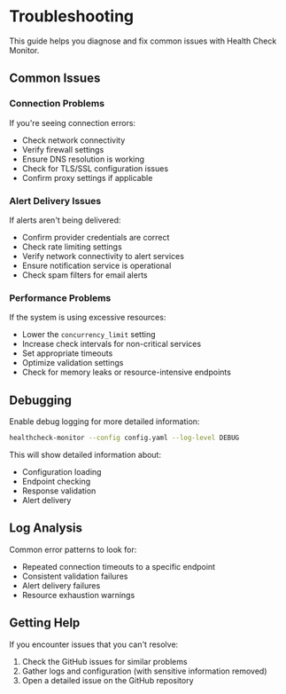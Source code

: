 # Troubleshooting

This guide helps you diagnose and fix common issues with Health Check Monitor.

## Common Issues

### Connection Problems

If you're seeing connection errors:

- Check network connectivity
- Verify firewall settings
- Ensure DNS resolution is working
- Check for TLS/SSL configuration issues
- Confirm proxy settings if applicable

### Alert Delivery Issues

If alerts aren't being delivered:

- Confirm provider credentials are correct
- Check rate limiting settings
- Verify network connectivity to alert services
- Ensure notification service is operational
- Check spam filters for email alerts

### Performance Problems

If the system is using excessive resources:

- Lower the `concurrency_limit` setting
- Increase check intervals for non-critical services
- Set appropriate timeouts
- Optimize validation settings
- Check for memory leaks or resource-intensive endpoints

## Debugging

Enable debug logging for more detailed information:

```bash
healthcheck-monitor --config config.yaml --log-level DEBUG
```

This will show detailed information about:

- Configuration loading
- Endpoint checking
- Response validation
- Alert delivery

## Log Analysis

Common error patterns to look for:

- Repeated connection timeouts to a specific endpoint
- Consistent validation failures
- Alert delivery failures
- Resource exhaustion warnings

## Getting Help

If you encounter issues that you can't resolve:

1. Check the GitHub issues for similar problems
2. Gather logs and configuration (with sensitive information removed)
3. Open a detailed issue on the GitHub repository